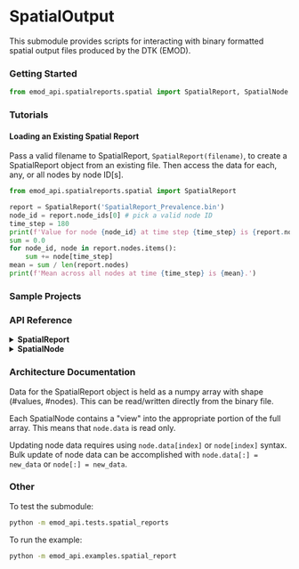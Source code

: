 # SpatialOutput

This submodule provides scripts for interacting with binary formatted spatial output files produced by the DTK (EMOD). 

### Getting Started

```python
from emod_api.spatialreports.spatial import SpatialReport, SpatialNode
```

### Tutorials

#### Loading an Existing Spatial Report

Pass a valid filename to SpatialReport, ```SpatialReport(filename)```, to create a SpatialReport object from an existing file. Then access the data for each, any, or all nodes by node ID[s].

```python
from emod_api.spatialreports.spatial import SpatialReport

report = SpatialReport('SpatialReport_Prevalence.bin')
node_id = report.node_ids[0] # pick a valid node ID
time_step = 180
print(f'Value for node {node_id} at time step {time_step} is {report.nodes[node_id][time_step]}')
sum = 0.0
for node_id, node in report.nodes.items():
    sum += node[time_step]
mean = sum / len(report.nodes)
print(f'Mean across all nodes at time {time_step} is {mean}.')
```

### Sample Projects

### API Reference

<details><summary><b>SpatialReport</b></summary>

```python
SpatialReport(filename=None, node_ids=None, data=None)
```
Create a SpatialReport object from the given filename _**or**_
create a SpatialReport object with the given node IDs and initial data.  
`node_ids` should be a non-empty iterable of unique integers.  
`data` should be a numpy float32 array with shape (#values, #nodes).  

If reading from a file, the file should have the following structure:  

```text
1 x uint32                  // number of nodes
1 x uint32                  // number of data values/time steps
#nodes x uint32             // node IDs
(#nodes x uint32) x #values // report data
```
[reference](http://www.idmod.org/docs/general/software-report-spatial.html)


```SpatialReport.data``` &#8594; reference to the underlying report data. This is a numpy float32 array with shape (#values, #nodes).

```SpatialReport.node_ids``` &#8594; list of node IDs.

```SpatialReport.nodes``` &#8594; dictionary of nodeId:SpatialNodes (see below).

```SpatialReport[node_id]``` &#8594; SpatialNode (see below) based on given node ID.

```SpatialReport.node_count``` &#8594; number of nodes in the report.

```SpatialReport.time_steps``` &#8594; number of data values for each node.

```SpatialReport.write_file(filename)``` Writes the report data to _`filename`_.
</details>

<details><summary><b>SpatialNode</b></summary>

```SpatialNode(node_id, data)``` _Not for public use._

```SpatialNode.id``` &#8594; node ID (integer)

```SpatialNode.data``` &#8594; time series data (float32)

```SpatialNode[index]``` R/W access to time series data. 0 &#8804; index < report.timeSteps. Slices, e.g., `node[31:59]`, supported.
</details>

### Architecture Documentation

Data for the SpatialReport object is held as a numpy array with shape (#values, #nodes). This can be read/written directly from the binary file.  

Each SpatialNode contains a "view" into the appropriate portion of the full array. This means that `node.data` is read only.  

Updating node data requires using `node.data[index]`  or `node[index]` syntax. Bulk update of node data can be accomplished with `node.data[:] = new_data` or  `node[:] = new_data`.


### Other

To test the submodule:  
```bash
python -m emod_api.tests.spatial_reports
```

To run the example:
```bash
python -m emod_api.examples.spatial_report
```
